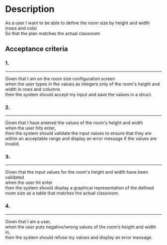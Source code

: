 # Description

As a user I want to be able to define the room size by height and width (rows and cols)<br />
So that the plan matches the actual classroom

## Acceptance criteria

### 1.
---
Given that I am on the room size configuration screen<br />
when the user types in the values as integers only of the room's height and width in rows and columns<br />
then the system should accept my input and save the values in a struct.

### 2.
---
Given that I have entered the values of the room's height and width<br />
when the user hits enter,<br />
then the system should validate the input values to ensure that they are within an acceptable range and display an error message if the values are invalid.

### 3.
---
Given that the input values for the room's height and width have been validated<br />
when the user hit enter<br />
then the system should display a graphical representation of the defined room size as a table that matches the actual classroom.

### 4.
---
Given that I am a user,<br />
when the user puts negative/wrong values of the room’s height and width in,<br />
then the system should refuse my values and display an error message.
